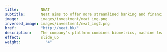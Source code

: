 ```yaml
---
title:          NEAT
subtitle:       Neat aims to offer more streamlined banking and financial management products than traditional banks
image:          images/investment/neat_img.png
inversed_image: images/investment/neat_img2.png
href:           "http://neat.hk/"
description:    The company's platform combines biometrics, machine learning and artificial intelligence to offer digital banking services which includes cross-border payments, a debit card and digital wallet, enabling users to manage their expenses and budgets digitally. Sagamore invested in 2018.
effect:         slide_up
weight:           "4"
---
```

